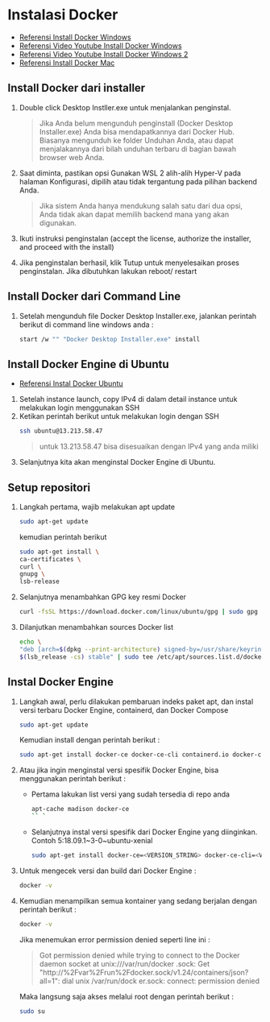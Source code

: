 # Instalasi Docker

- [Referensi Install Docker Windows](https://docs.docker.com/desktop/windows/install/)
- [Referensi Video Youtube Install Docker Windows](https://youtu.be/_9AWYlt86B8)
- [Referensi Video Youtube Install Docker Windows 2](https://youtu.be/x3KEcEp5paQ)
- [Referensi Install Docker Mac](https://docs.docker.com/desktop/mac/install/)

## Install Docker dari installer
  1. Double click Desktop Instller.exe untuk menjalankan penginstal.
  
        > Jika Anda belum mengunduh penginstall (Docker Desktop Installer.exe) Anda bisa mendapatkannya dari Docker Hub. Biasanya mengunduh ke folder Unduhan Anda, atau    dapat menjalakannya dari bilah unduhan terbaru di bagian bawah browser web Anda.

  2. Saat diminta, pastikan opsi Gunakan WSL 2 alih-alih Hyper-V pada halaman Konfigurasi, dipilih atau tidak tergantung pada pilihan backend Anda.

        > Jika sistem Anda hanya mendukung salah satu dari dua opsi, Anda tidak akan dapat memilih backend mana yang akan digunakan.

  3. Ikuti instruksi penginstalan (accept the license, authorize the installer, and proceed with the install)
  4. Jika penginstalan berhasil, klik Tutup untuk menyelesaikan proses penginstalan. Jika dibutuhkan lakukan reboot/ restart

## Install Docker dari Command Line
  1. Setelah mengunduh file Docker Desktop Installer.exe, jalankan perintah berikut di command line windows anda :
      ```sh
      start /w "" "Docker Desktop Installer.exe" install
      ```
      
## Install Docker Engine di Ubuntu
- [Referensi Instal Docker Ubuntu](https://docs.docker.com/engine/install/ubuntu/)

 1. Setelah instance launch, copy IPv4 di dalam detail instance untuk melakukan login menggunakan SSH
 2. Ketikan perintah berikut untuk melakukan login dengan SSH
      ```sh
      ssh ubuntu@13.213.58.47
      ```
      > untuk 13.213.58.47 bisa disesuaikan dengan IPv4 yang anda miliki
 3. Selanjutnya kita akan menginstal Docker Engine di Ubuntu.

## Setup repositori
  1. Langkah pertama, wajib melakukan apt update
      ```sh
      sudo apt-get update
      ```
      kemudian perintah berikut
      
      ```sh
      sudo apt-get install \
      ca-certificates \
      curl \
      gnupg \
      lsb-release
      ```
  2. Selanjutnya menambahkan GPG key resmi Docker
      ```sh
      curl -fsSL https://download.docker.com/linux/ubuntu/gpg | sudo gpg --dearmor -o /usr/share/keyrings/docker-archive-keyring.gpg
      ```
  3. Dilanjutkan menambahkan sources Docker list
      ```sh
      echo \
      "deb [arch=$(dpkg --print-architecture) signed-by=/usr/share/keyrings/docker-archive-keyring.gpg] https://download.docker.com/linux/ubuntu \
      $(lsb_release -cs) stable" | sudo tee /etc/apt/sources.list.d/docker.list > /dev/null
      ```
## Instal Docker Engine
  1. Langkah awal, perlu dilakukan pembaruan indeks paket apt, dan instal versi terbaru Docker Engine, containerd, dan Docker Compose
      ```sh
      sudo apt-get update
      ```
      Kemudian install dengan perintah berikut :
      
      ```sh
      sudo apt-get install docker-ce docker-ce-cli containerd.io docker-compose-plugin
      ```
  2. Atau jika ingin menginstal versi spesifik Docker Engine, bisa menggunakan perintah berikut :
      * Pertama lakukan list versi yang sudah tersedia di repo anda
          ```sh
          apt-cache madison docker-ce
          `` `
       * Selanjutnya instal versi spesifik dari Docker Engine yang diinginkan. Contoh 5:18.09.1~3-0~ubuntu-xenial
          ```sh
          sudo apt-get install docker-ce=<VERSION_STRING> docker-ce-cli=<VERSION_STRING> containerd.io docker-compose-plugin
          ```
   3. Untuk mengecek versi dan build dari Docker Engine :
      ```sh
      docker -v
      ```
   4. Kemudian menampilkan semua kontainer yang sedang berjalan dengan perintah berikut :
      ```sh
      docker -v
      ```
      Jika menemukan error permission denied seperti line ini :
      > Got permission denied while trying to connect to the Docker daemon socket at unix:///var/run/docker .sock: Get "http://%2Fvar%2Frun%2Fdocker.sock/v1.24/containers/json?all=1": dial unix /var/run/dock er.sock: connect: permission denied
      
      Maka langsung saja akses melalui root dengan perintah berikut :
      ```sh
      sudo su
      ```

